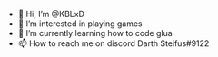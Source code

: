 - 👋 Hi, I’m @KBLxD
- 👀 I’m interested in playing games
- 🌱 I’m currently learning how to code glua
- 📫 How to reach me on discord Darth Steifus#9122

<!---
KBLxD/KBLxD is a ✨ special ✨ repository because its `README.md` (this file) appears on your GitHub profile.
You can click the Preview link to take a look at your changes.
--->

